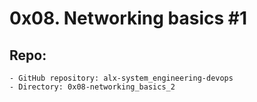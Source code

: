 # 0x08. Networking basics #1
## Repo:

    - GitHub repository: alx-system_engineering-devops
    - Directory: 0x08-networking_basics_2
